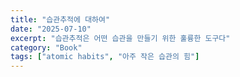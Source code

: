 ```yaml
---
title: "습관추적에 대하여"
date: "2025-07-10"
excerpt: "습관추적은 어떤 습관을 만들기 위한 훌륭한 도구다"
category: "Book"
tags: ["atomic habits", "아주 작은 습관의 힘"]
---
```


